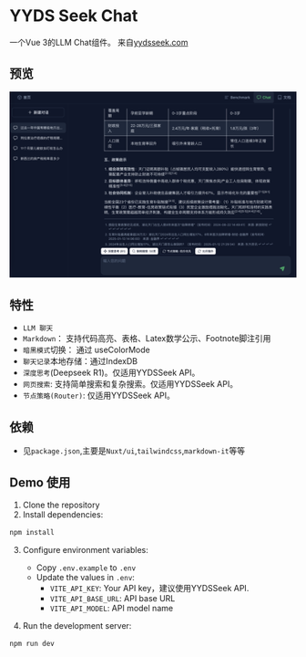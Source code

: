 # YYDS Seek Chat

一个Vue 3的LLM Chat组件。 来自[yydsseek.com](https://yydsseek.com/chat)

## 预览

![](./preview.jpg)

## 特性

- `LLM 聊天`
- `Markdown`： 支持代码高亮、表格、Latex数学公示、Footnote脚注引用
- `暗黑模式`切换： 通过 useColorMode
- `聊天记录`本地存储：通过IndexDB
- `深度思考`(Deepseek R1)。仅适用YYDSSeek API。
- `网页搜索`: 支持简单搜索和复杂搜索。仅适用YYDSSeek API。
- `节点策略(Router)`: 仅适用YYDSSeek API。


## 依赖

- 见`package.json`,主要是`Nuxt/ui`,`tailwindcss`,`markdown-it`等等


## Demo 使用

1. Clone the repository
2. Install dependencies:
```bash
npm install
```

3. Configure environment variables:
   - Copy `.env.example` to `.env`
   - Update the values in `.env`:
     - `VITE_API_KEY`: Your API key，建议使用YYDSSeek API.
     - `VITE_API_BASE_URL`: API base URL
     - `VITE_API_MODEL`: API model name

4. Run the development server:
```bash
npm run dev
```
